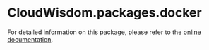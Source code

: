 # CloudWisdom.packages.docker

For detailed information on this package, please refer to the [online documentation](https://docs.virtana.com/en/docker.html).
